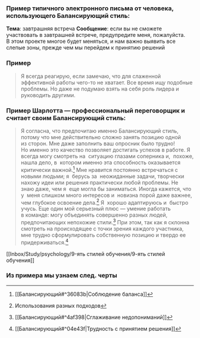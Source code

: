 ### Пример типичного электронного письма от человека, использующего Балансирующий стиль:
**Тема**: завтрашняя встреча 
**Сообщение**: если вы не сможете участвовать в завтрашней встрече, предупредите меня, пожалуйста. В этом проекте многое будет меняться, и нам важно выявить все слепые зоны, прежде чем мы перейдем к принятию решений

### Пример
>Я всегда реагирую, если замечаю, что для слаженной эффективной работы чего-то не хватает. Все время ищу подобные проблемы. Но даже не подумаю взять на себя роль лидера и руководить другими.


### Пример Шарлотта — профессиональный переговорщик и считает своим Балансирующий стиль:
>Я согласна, что предпочитаю именно Балансирующий стиль, потому что мне действительно сложно занять позицию одной из сторон. Мне даже заполнить ваш опросник было трудно! Но именно это качество позволяет достигать успехов в работе. Я  всегда могу смотреть на  ситуацию глазами соперника и,  похоже, нашла дело, в  котором именно эта способность оказывается критически важной.[^1] Мне нравится постоянно встречаться с  новыми людьми; я  берусь за  неожиданные задачи, творчески нахожу идеи или решения практически любой проблемы. Не  знаю даже, чем я  еще могла бы заниматься. Иногда кажется, что у  меня слишком много интересов и  новизна порой даже важнее, чем глубокое освоение дела.[^2] Я  хорошо адаптируюсь и  быстро учусь. Еще один мой серьезный плюс — умение работать в команде: могу объединять совершенно разных людей, предпочитающих непохожие стили.[^3] При этом, так как я склонна смотреть на происходящее с точки зрения каждого участника, мне трудно сформулировать собственную позицию и твердо ее придерживаться.[^4]

[[Inbox/Study/psychology/9-ять стилей обучения/9-ять стилей обучения]]

### Из примера мы узнаем след. черты 
[^1]: [[Балансирующий#^36083b|Соблюдение баланса]]
[^2]: Использования разных подходов
[^3]: [[Балансирующий#^4af398|Сглаживание недопониманий]]
[^4]:[[Балансирующий#^04e43f|Трудность с принятием решения]]
